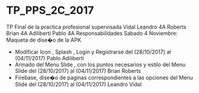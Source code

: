 # TP_PPS_2C_2017
TP Final de la practica profesional supervisada
Vidal Leandro 4A
Roberts Brian 4A
Adiliberti Pablo 4A
Responsabilidades Sabado 4 Noviembre:
Maqueta de dise�o de la APK
 - Modificar Icon , Splash , Login y Registrarse del (28/10/2017) al (04/11/2017) Pablo Adiliberti
 - Armado del Menu Slide , con los puntos necesarios y estilo del Menu Slide del (28/10/2017) al (04/11/2017) Brian Roberts
 - Firebase, dise�o de paginas correspondientes a las opciones del Menu Slide del (28/10/2017) al (04/11/2017) Leandro Vidal


